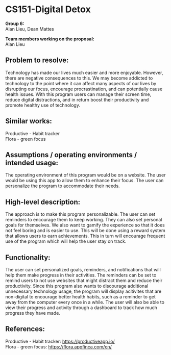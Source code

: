 # CS151-Digital Detox

**Group 6:**
\
Alan Lieu, Dean Mattes

**Team members working on the proposal:** 
\
Alan Lieu

## Problem to resolve: 
Technology has made our lives much easier and more enjoyable. However, there are negative consequences to this. We may become addicted to technology to the point where it can affect many aspects of our lives by disrupting our focus, encourage procrastination, and can potentially cause health issues. With this program users can manage their screen time, reduce digital distractions, and in return boost their productivity and promote healthy use of technology.

## Similar works:
Productive - Habit tracker
\
Flora - green focus 

## Assumptions / operating environments / intended usage:
The operating environment of this program would be on a website. The user would be using this app to allow them to enhance their focus. The user can personalize the program to accommodate their needs. 

## High-level description: 
The approach is to make this program personalizable. The user can set reminders to encourage them to keep working. They can also set personal goals for themselves. We also want to gamify the experience so that it does not feel boring and is easier to use. This will be done using a reward system that allows users to earn achievements. This in turn will encourage frequent use of the program which will help the user stay on track. 

## Functionality:
The user can set personalized goals, reminders, and notifications that will help them make progress in their activities. The reminders can be set to remind users to not use websites that might distract them and reduce their productivity. Since this program also wants to discourage additional unnecessary technology usage, the  program will display acitivites that are non-digital to encourage better health habits, such as a reminder to get away from the computer every once in a while. The user will also be able to view their progress and activity through a dashboard to track how much progress they have made.

## References: 
Productive - Habit tracker: https://productiveapp.io/
\
Flora - green focus: https://flora.appfinca.com/en/
